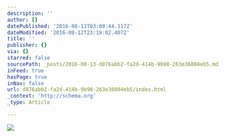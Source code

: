 ```yaml
---
description: ''
author: []
datePublished: '2016-08-13T03:00:44.117Z'
dateModified: '2016-08-12T23:19:02.407Z'
title: ''
publisher: {}
via: {}
starred: false
sourcePath: _posts/2016-08-13-d876abb2-fa2d-414b-9b98-263e36804eb5.md
inFeed: true
hasPage: true
inNav: false
url: d876abb2-fa2d-414b-9b98-263e36804eb5/index.html
_context: 'http://schema.org'
_type: Article

---
```

![](https://the-grid-user-content.s3-us-west-2.amazonaws.com/01017d87-4ec1-40eb-91d7-e0565888c5cc.jpg)